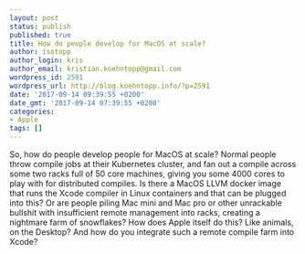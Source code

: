 ```yaml
---
layout: post
status: publish
published: true
title: How do people develop for MacOS at scale?
author: isotopp
author_login: kris
author_email: kristian.koehntopp@gmail.com
wordpress_id: 2591
wordpress_url: http://blog.koehntopp.info/?p=2591
date: '2017-09-14 09:39:55 +0200'
date_gmt: '2017-09-14 07:39:55 +0200'
categories:
- Apple
tags: []
---
```

<p>So, how do people develop people for MacOS at scale? Normal people throw compile jobs at their Kubernetes cluster, and fan out a compile across some two racks full of 50 core machines, giving you some 4000 cores to play with for distributed compiles. Is there a MacOS LLVM docker image that runs the Xcode compiler in Linux containers and that can be plugged into this? Or are people piling Mac mini and Mac pro or other unrackable bullshit with insufficient remote management into racks, creating a nightmare farm of snowflakes? How does Apple itself do this? Like animals, on the Desktop? And how do you integrate such a remote compile farm into Xcode?</p>
